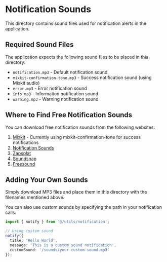 # Notification Sounds

This directory contains sound files used for notification alerts in the application.

## Required Sound Files

The application expects the following sound files to be placed in this directory:

- `notification.mp3` - Default notification sound
- `mixkit-confirmation-tone.mp3` - Success notification sound (using Mixkit audio)
- `error.mp3` - Error notification sound
- `info.mp3` - Information notification sound
- `warning.mp3` - Warning notification sound

## Where to Find Free Notification Sounds

You can download free notification sounds from the following websites:

1. [Mixkit](https://mixkit.co/free-sound-effects/notification/) - Currently using mixkit-confirmation-tone for success notifications
2. [Notification Sounds](https://notificationsounds.com/)
3. [Zapsplat](https://www.zapsplat.com/sound-effect-categories/notifications-alerts-blips-beeps/)
4. [Soundsnap](https://www.soundsnap.com/tags/notification)
5. [Freesound](https://freesound.org/search/?q=notification)

## Adding Your Own Sounds

Simply download MP3 files and place them in this directory with the filenames mentioned above.

You can also use custom sounds by specifying the path in your notification calls:

```typescript
import { notify } from '@/utils/notification';

// Using custom sound
notify({
  title: 'Hello World',
  message: 'This is a custom sound notification',
  customSound: '/sounds/your-custom-sound.mp3'
});
``` 